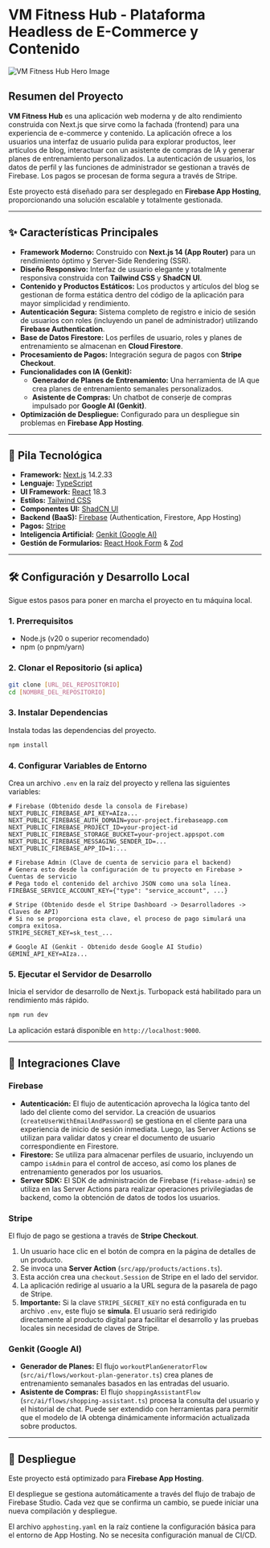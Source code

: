 # VM Fitness Hub - Plataforma Headless de E-Commerce y Contenido

![VM Fitness Hub Hero Image](https://images.unsplash.com/photo-1586323289103-e309634e2a1b?crop=entropy&cs=tinysrgb&fit=max&fm=jpg&ixid=M3w3NDE5ODJ8MHwxfHNlYXJjaHw5fHxmaXRuZXNzJTIwd29tYW58ZW58MHx8fHwxNzU5NzY3MDA5fDA&ixlib=rb-4.1.0&q=80&w=1080)

## Resumen del Proyecto

**VM Fitness Hub** es una aplicación web moderna y de alto rendimiento construida con Next.js que sirve como la fachada (frontend) para una experiencia de e-commerce y contenido. La aplicación ofrece a los usuarios una interfaz de usuario pulida para explorar productos, leer artículos de blog, interactuar con un asistente de compras de IA y generar planes de entrenamiento personalizados. La autenticación de usuarios, los datos de perfil y las funciones de administrador se gestionan a través de Firebase. Los pagos se procesan de forma segura a través de Stripe.

Este proyecto está diseñado para ser desplegado en **Firebase App Hosting**, proporcionando una solución escalable y totalmente gestionada.

---

## ✨ Características Principales

- **Framework Moderno:** Construido con **Next.js 14 (App Router)** para un rendimiento óptimo y Server-Side Rendering (SSR).
- **Diseño Responsivo:** Interfaz de usuario elegante y totalmente responsiva construida con **Tailwind CSS** y **ShadCN UI**.
- **Contenido y Productos Estáticos:** Los productos y artículos del blog se gestionan de forma estática dentro del código de la aplicación para mayor simplicidad y rendimiento.
- **Autenticación Segura:** Sistema completo de registro e inicio de sesión de usuarios con roles (incluyendo un panel de administrador) utilizando **Firebase Authentication**.
- **Base de Datos Firestore:** Los perfiles de usuario, roles y planes de entrenamiento se almacenan en **Cloud Firestore**.
- **Procesamiento de Pagos:** Integración segura de pagos con **Stripe Checkout**.
- **Funcionalidades con IA (Genkit):**
    - **Generador de Planes de Entrenamiento:** Una herramienta de IA que crea planes de entrenamiento semanales personalizados.
    - **Asistente de Compras:** Un chatbot de conserje de compras impulsado por **Google AI (Genkit)**.
- **Optimización de Despliegue:** Configurado para un despliegue sin problemas en **Firebase App Hosting**.

---

## 🚀 Pila Tecnológica

- **Framework:** [Next.js](https://nextjs.org/) 14.2.33
- **Lenguaje:** [TypeScript](https://www.typescriptlang.org/)
- **UI Framework:** [React](https://reactjs.org/) 18.3
- **Estilos:** [Tailwind CSS](https://tailwindcss.com/)
- **Componentes UI:** [ShadCN UI](https://ui.shadcn.com/)
- **Backend (BaaS):** [Firebase](https://firebase.google.com/) (Authentication, Firestore, App Hosting)
- **Pagos:** [Stripe](https://stripe.com/)
- **Inteligencia Artificial:** [Genkit (Google AI)](https://firebase.google.com/docs/genkit)
- **Gestión de Formularios:** [React Hook Form](https://react-hook-form.com/) & [Zod](https://zod.dev/)

---

## 🛠️ Configuración y Desarrollo Local

Sigue estos pasos para poner en marcha el proyecto en tu máquina local.

### 1. Prerrequisitos

- Node.js (v20 o superior recomendado)
- npm (o pnpm/yarn)

### 2. Clonar el Repositorio (si aplica)

```bash
git clone [URL_DEL_REPOSITORIO]
cd [NOMBRE_DEL_REPOSITORIO]
```

### 3. Instalar Dependencias

Instala todas las dependencias del proyecto.

```bash
npm install
```

### 4. Configurar Variables de Entorno

Crea un archivo `.env` en la raíz del proyecto y rellena las siguientes variables:

```plaintext
# Firebase (Obtenido desde la consola de Firebase)
NEXT_PUBLIC_FIREBASE_API_KEY=AIza...
NEXT_PUBLIC_FIREBASE_AUTH_DOMAIN=your-project.firebaseapp.com
NEXT_PUBLIC_FIREBASE_PROJECT_ID=your-project-id
NEXT_PUBLIC_FIREBASE_STORAGE_BUCKET=your-project.appspot.com
NEXT_PUBLIC_FIREBASE_MESSAGING_SENDER_ID=...
NEXT_PUBLIC_FIREBASE_APP_ID=1:...

# Firebase Admin (Clave de cuenta de servicio para el backend)
# Genera esto desde la configuración de tu proyecto en Firebase > Cuentas de servicio
# Pega todo el contenido del archivo JSON como una sola línea.
FIREBASE_SERVICE_ACCOUNT_KEY={"type": "service_account", ...}

# Stripe (Obtenido desde el Stripe Dashboard -> Desarrolladores -> Claves de API)
# Si no se proporciona esta clave, el proceso de pago simulará una compra exitosa.
STRIPE_SECRET_KEY=sk_test_...

# Google AI (Genkit - Obtenido desde Google AI Studio)
GEMINI_API_KEY=AIza...
```

### 5. Ejecutar el Servidor de Desarrollo

Inicia el servidor de desarrollo de Next.js. Turbopack está habilitado para un rendimiento más rápido.

```bash
npm run dev
```

La aplicación estará disponible en `http://localhost:9000`.

---

## 🔧 Integraciones Clave

### Firebase

- **Autenticación:** El flujo de autenticación aprovecha la lógica tanto del lado del cliente como del servidor. La creación de usuarios (`createUserWithEmailAndPassword`) se gestiona en el cliente para una experiencia de inicio de sesión inmediata. Luego, las Server Actions se utilizan para validar datos y crear el documento de usuario correspondiente en Firestore.
- **Firestore:** Se utiliza para almacenar perfiles de usuario, incluyendo un campo `isAdmin` para el control de acceso, así como los planes de entrenamiento generados por los usuarios.
- **Server SDK:** El SDK de administración de Firebase (`firebase-admin`) se utiliza en las Server Actions para realizar operaciones privilegiadas de backend, como la obtención de datos de todos los usuarios.

### Stripe

El flujo de pago se gestiona a través de **Stripe Checkout**.
1.  Un usuario hace clic en el botón de compra en la página de detalles de un producto.
2.  Se invoca una **Server Action** (`src/app/products/actions.ts`).
3.  Esta acción crea una `checkout.Session` de Stripe en el lado del servidor.
4.  La aplicación redirige al usuario a la URL segura de la pasarela de pago de Stripe.
5.  **Importante:** Si la clave `STRIPE_SECRET_KEY` no está configurada en tu archivo `.env`, este flujo se **simula**. El usuario será redirigido directamente al producto digital para facilitar el desarrollo y las pruebas locales sin necesidad de claves de Stripe.

### Genkit (Google AI)

- **Generador de Planes:** El flujo `workoutPlanGeneratorFlow` (`src/ai/flows/workout-plan-generator.ts`) crea planes de entrenamiento semanales basados en las entradas del usuario.
- **Asistente de Compras:** El flujo `shoppingAssistantFlow` (`src/ai/flows/shopping-assistant.ts`) procesa la consulta del usuario y el historial de chat. Puede ser extendido con herramientas para permitir que el modelo de IA obtenga dinámicamente información actualizada sobre productos.

---

## 🚀 Despliegue

Este proyecto está optimizado para **Firebase App Hosting**.

El despliegue se gestiona automáticamente a través del flujo de trabajo de Firebase Studio. Cada vez que se confirma un cambio, se puede iniciar una nueva compilación y despliegue.

El archivo `apphosting.yaml` en la raíz contiene la configuración básica para el entorno de App Hosting. No se necesita configuración manual de CI/CD.
